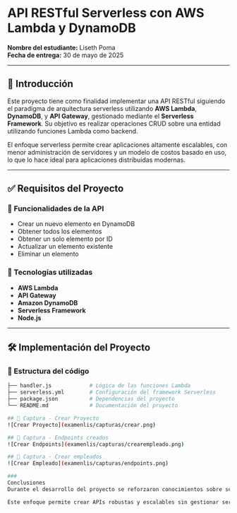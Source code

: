 <!--
title: 'API RESTful Serverless con AWS Lambda y DynamoDB'
description: 'Examen final: desarrollo de una API RESTful completa utilizando tecnologías Serverless en AWS.'
layout: Doc
framework: v4
platform: AWS
language: nodeJS
authorLink: 'https://github.com/Liseth-Poma'
authorName: 'Liseth Poma'

-->

# API RESTful Serverless con AWS Lambda y DynamoDB

**Nombre del estudiante:** Liseth Poma  
**Fecha de entrega:** 30 de mayo de 2025

---

## 📌 Introducción

Este proyecto tiene como finalidad implementar una API RESTful siguiendo el paradigma de arquitectura serverless utilizando **AWS Lambda**, **DynamoDB**, y **API Gateway**, gestionado mediante el **Serverless Framework**. Su objetivo es realizar operaciones CRUD sobre una entidad utilizando funciones Lambda como backend.

El enfoque serverless permite crear aplicaciones altamente escalables, con menor administración de servidores y un modelo de costos basado en uso, lo que lo hace ideal para aplicaciones distribuidas modernas.

---

## ✅ Requisitos del Proyecto

### 🔧 Funcionalidades de la API

- Crear un nuevo elemento en DynamoDB
- Obtener todos los elementos
- Obtener un solo elemento por ID
- Actualizar un elemento existente
- Eliminar un elemento

### 🧰 Tecnologías utilizadas

- **AWS Lambda**
- **API Gateway**
- **Amazon DynamoDB**
- **Serverless Framework**
- **Node.js**

---

## 🛠️ Implementación del Proyecto

### 📁 Estructura del código

```bash
├── handler.js            # Lógica de las funciones Lambda
├── serverless.yml        # Configuración del framework Serverless
├── package.json          # Dependencias del proyecto
└── README.md             # Documentación del proyecto

## 📸 Captura - Crear Proyecto
![Crear Proyecto](examenlis/capturas/crear.png)

## 📸 Captura - Endpoints creados
![Crear Endpoints](examenlis/capturas/crearempleado.png)

## 📸 Captura - Crear empleados
![Crear Empleado](examenlis/capturas/endpoints.png)

###
Conclusiones
Durante el desarrollo del proyecto se reforzaron conocimientos sobre servicios administrados de AWS, como Lambda y DynamoDB, así como el despliegue automatizado con Serverless Framework. Una de las principales dificultades fue la configuración correcta de los endpoints y los permisos IAM, lo cual se resolvió con documentación y pruebas.

Este enfoque permite crear APIs robustas y escalables sin gestionar servidores, ideal para microservicios y aplicaciones ligeras.
